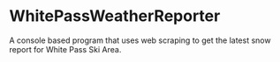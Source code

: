 # WhitePassWeatherReporter
A console based program that uses web scraping to get the latest snow report for White Pass Ski Area.
